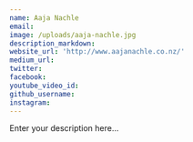 ```yaml
---
name: Aaja Nachle
email:
image: /uploads/aaja-nachle.jpg
description_markdown:
website_url: 'http://www.aajanachle.co.nz/'
medium_url:
twitter:
facebook:
youtube_video_id:
github_username:
instagram:
---
```


Enter your description here...
